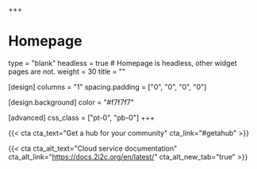 +++
# Homepage
type = "blank"
headless = true  # Homepage is headless, other widget pages are not.
weight = 30
title = ""

[design]
  columns = "1"
  spacing.padding = ["0", "0", "0", "0"]

  [design.background]
    color = "#f7f7f7"
  
[advanced]
  css_class = ["pt-0", "pb-0"]
+++

<div class="cta-group color-secondary">

{{< cta cta_text="Get a hub for your community" cta_link="#getahub" >}}

{{< cta cta_alt_text="Cloud service documentation" cta_alt_link="https://docs.2i2c.org/en/latest/" cta_alt_new_tab="true" >}}

</div>